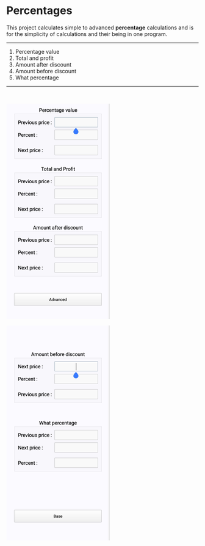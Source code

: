 # Percentages

This project calculates simple to advanced **percentage** calculations and is for the simplicity of calculations and their being in one program.

---

1. Percentage value
2. Total and profit
3. Amount after discount
4. Amount before discount
5. What percentage

---
<br>

![App Photo](App-Photo.png)

![App Photo 2](App-Photo-2.png)